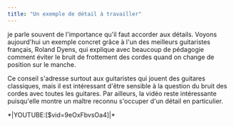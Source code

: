 ```yaml
---
title: "Un exemple de détail à travailler"
---
```


je parle souvent de l'importance qu'il faut accorder aux détails. Voyons 
aujourd'hui un exemple concret grâce à l'un des meilleurs guitaristes français, 
Roland Dyens, qui explique avec beaucoup de pédagogie comment éviter le bruit 
de frottement des cordes quand on change de position sur le manche.

Ce conseil s'adresse surtout aux guitaristes qui jouent des guitares 
classiques, mais il est intéressant d'être sensible à la question du bruit des 
cordes avec toutes les guitares. Par ailleurs, la vidéo reste intéressante 
puisqu'elle montre un maître reconnu s'occuper d'un détail en particulier.

\*\|YOUTUBE:[$vid=9eOxFbvsOa4]\|\*

